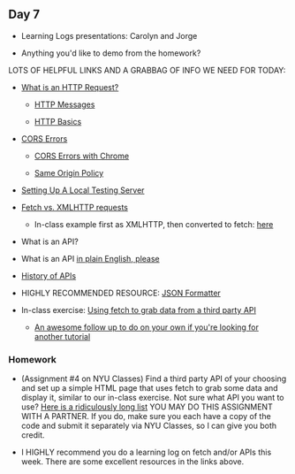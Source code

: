 ## Day 7

* Learning Logs presentations: Carolyn and Jorge

* Anything you'd like to demo from the homework?

LOTS OF HELPFUL LINKS AND A GRABBAG OF INFO WE NEED FOR TODAY:

* [What is an HTTP Request?](https://www.codecademy.com/articles/http-requests)
    
    * [HTTP Messages](https://developer.mozilla.org/en-US/docs/Web/HTTP/Messages)
    
    * [HTTP Basics](http://www.ntu.edu.sg/home/ehchua/programming/webprogramming/http_basics.html)
    
* [CORS Errors](https://developer.mozilla.org/en-US/docs/Web/HTTP/CORS/Errors)

    * [CORS Errors with Chrome](https://developer.chrome.com/extensions/xhr)
    
    * [Same Origin Policy](https://en.wikipedia.org/wiki/Same-origin_policy)
    
* [Setting Up A Local Testing Server](https://developer.mozilla.org/en-US/docs/Learn/Common_questions/set_up_a_local_testing_server)

* [Fetch vs. XMLHTTP requests](https://developers.google.com/web/updates/2015/03/introduction-to-fetch)

    * In-class example first as XMLHTTP, then converted to fetch: [here](https://developer.mozilla.org/en-US/docs/Learn/JavaScript/Client-side_web_APIs/Fetching_data)
    
* What is an API?   

* What is an API [in plain English, please](https://medium.freecodecamp.org/what-is-an-api-in-english-please-b880a3214a82)
    
* [History of APIs](https://history.apievangelist.com/)

* HIGHLY RECOMMENDED RESOURCE: [JSON Formatter](https://chrome.google.com/webstore/detail/json-formatter/bcjindcccaagfpapjjmafapmmgkkhgoa?hl=en)

* In-class exercise: [Using fetch to grab data from a third party API](https://scotch.io/tutorials/how-to-use-the-javascript-fetch-api-to-get-data)

    * [An awesome follow up to do on your own if you're looking for another tutorial](https://css-tricks.com/using-fetch/)
    

### Homework

* (Assignment #4 on NYU Classes) Find a third party API of your choosing and set up a simple HTML page that uses fetch to grab some data and display it, similar to our in-class exercise. Not sure what API you want to use? [Here is a ridiculously long list](https://github.com/toddmotto/public-apis)
YOU MAY DO THIS ASSIGNMENT WITH A PARTNER. If you do, make sure you each have a copy of the code and submit it separately via NYU Classes, so I can give you both credit.

* I HIGHLY recommend you do a learning log on fetch and/or APIs this week. There are some excellent resources in the links above.








    
